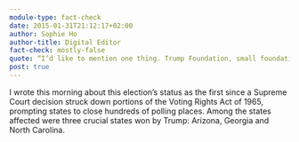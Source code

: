 ```yaml
---
module-type: fact-check
date: 2015-01-31T21:12:17+02:00
author: Sophie Ho
author-title: Digital Editor
fact-check: mostly-false
quote: “I’d like to mention one thing. Trump Foundation, small foundation, people contribute, I contribute, the money goes ... one hundred percent goes to different charities including a lot of military.”
post: true
---
```



I wrote this morning about this election’s status as the first since a Supreme Court decision struck down portions of the Voting Rights Act of 1965, prompting states to close hundreds of polling places. Among the states affected were three crucial states won by Trump: Arizona, Georgia and North Carolina.
